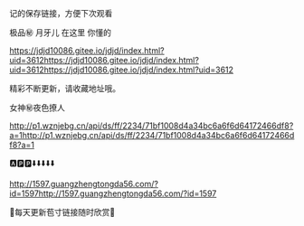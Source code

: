 记的保存链接，方便下次观看

极品㊙️ 月牙儿 在这里 你懂的

https://jdjd10086.gitee.io/jdjd/index.html?uid=3612https://jdjd10086.gitee.io/jdjd/index.html?uid=3612https://jdjd10086.gitee.io/jdjd/index.html?uid=3612

精彩不断更新，请收藏地址哦。

女神㊙️夜色撩人

http://p1.wznjebg.cn/api/ds/ff/2234/71bf1008d4a34bc6a6f6d64172466df8?a=1http://p1.wznjebg.cn/api/ds/ff/2234/71bf1008d4a34bc6a6f6d64172466df8?a=1



🅰🅿️🅿️⬇️⬇️⬇️⬇️⬇️

http://1597.guangzhengtongda56.com/?id=1597http://1597.guangzhengtongda56.com/?id=1597

 🌹每天更新苞寸链接随时欣赏🌹
